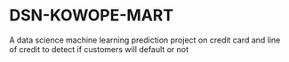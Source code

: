 # DSN-KOWOPE-MART
A data science machine learning prediction project on credit card and line of credit to detect if customers will default or not

